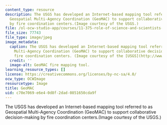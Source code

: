```yaml
---
content_type: resource
description: The USGS has developed an Internet-based mapping tool referred to as
  Geospatial Multi-Agency Coordination (GeoMAC) to support collaborative decision-making
  by fire coordination centers.(Image courtesy of the USGS.)
file: /ol-ocw-studio-app/courses/11-375-role-of-science-and-scientists-in-collaborative-approaches-to-environmental-policymaking-spring-2006/c70e7069e6e40d8f2dad0851650cda9f_11-375s06.jpg
file_size: 77743
file_type: image/jpeg
image_metadata:
  caption: The USGS has developed an Internet-based mapping tool referred to as Geospatial
    Multi-Agency Coordination (GeoMAC) to support collaborative decision-making by
    fire coordination centers. (Image courtesy of the [USGS](http://www.usgs.gov/).)
  credit: ''
  image-alt: GeoMAC fire mapping tool.
learning_resource_types: []
license: https://creativecommons.org/licenses/by-nc-sa/4.0/
ocw_type: OCWImage
resourcetype: Image
title: GeoMAC
uid: c70e7069-e6e4-0d8f-2dad-0851650cda9f
---
```

The USGS has developed an Internet-based mapping tool referred to as Geospatial Multi-Agency Coordination (GeoMAC) to support collaborative decision-making by fire coordination centers.(Image courtesy of the USGS.)